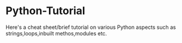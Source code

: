 # Python-Tutorial
 Here's a cheat sheet/brief tutorial on various Python aspects such as strings,loops,inbuilt methos,modules etc.
